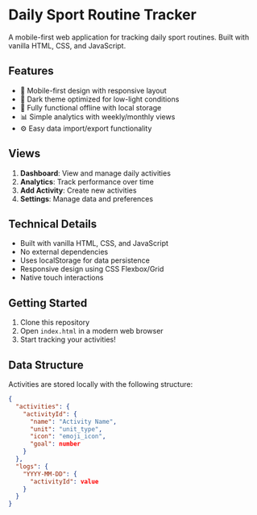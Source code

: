 # Daily Sport Routine Tracker

A mobile-first web application for tracking daily sport routines. Built with vanilla HTML, CSS, and JavaScript.

## Features

- 📱 Mobile-first design with responsive layout
- 🌙 Dark theme optimized for low-light conditions
- 💾 Fully functional offline with local storage
- 📊 Simple analytics with weekly/monthly views
- ⚙️ Easy data import/export functionality

## Views

1. **Dashboard**: View and manage daily activities
2. **Analytics**: Track performance over time
3. **Add Activity**: Create new activities
4. **Settings**: Manage data and preferences

## Technical Details

- Built with vanilla HTML, CSS, and JavaScript
- No external dependencies
- Uses localStorage for data persistence
- Responsive design using CSS Flexbox/Grid
- Native touch interactions

## Getting Started

1. Clone this repository
2. Open `index.html` in a modern web browser
3. Start tracking your activities!

## Data Structure

Activities are stored locally with the following structure:
```json
{
  "activities": {
    "activityId": {
      "name": "Activity Name",
      "unit": "unit_type",
      "icon": "emoji_icon",
      "goal": number
    }
  },
  "logs": {
    "YYYY-MM-DD": {
      "activityId": value
    }
  }
}
``` 